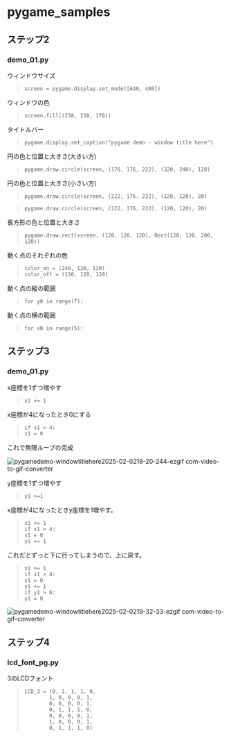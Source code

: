  # pygame_samples
 ## ステップ2

 ### demo_01.py
 ウィンドウサイズ
 >~~~
 >screen = pygame.display.set_mode([640, 480])
 >~~~

 ウィンドウの色
 >~~~
 >screen.fill((238, 238, 170))
 >~~~

 タイトルバー
 >~~~
 >pygame.display.set_caption("pygame demo - window title here")
 >~~~

 円の色と位置と大きさ(大きい方)
 >~~~
 >pygame.draw.circle(screen, (176, 176, 222), (320, 240), 120)
 >~~~

 円の色と位置と大きさ(小さい方)
 >~~~
 >pygame.draw.circle(screen, (222, 176, 222), (120, 120), 20)
 >~~~

 >~~~
 >pygame.draw.circle(screen, (222, 176, 222), (120, 120), 20)
 >~~~

 長方形の色と位置と大きさ
 >~~~
 >pygame.draw.rect(screen, (120, 120, 120), Rect(120, 120, 200, 120))
 >~~~

 動く点のそれぞれの色
 >~~~
 >color_on = (240, 120, 120)
 >color_off = (120, 120, 120)
 >~~~

 動く点の縦の範囲
 >~~~
 >for y0 in range(7):
 >~~~

 動く点の横の範囲
 >~~~
 >for x0 in range(5):
 >~~~

 ## ステップ3

 ### demo_01.py
 x座標を1ずつ増やす
 >~~~
 >x1 += 1
 >~~~

 x座標が4になったとき0にする
 >~~~
 >if x1 > 4:
 >x1 = 0
 >~~~
 これで無限ループの完成

 ![pygamedemo-windowtitlehere2025-02-0218-20-244-ezgif com-video-to-gif-converter](https://github.com/user-attachments/assets/a98aae6f-0b22-4493-bddd-cecde27bd4fa)


 y座標を1ずつ増やす
 >~~~
 >y1 +=1
 >~~~

 x座標が4になったときy座標を1増やす。

 >~~~
 > x1 += 1
 >if x1 > 4:
 >x1 = 0
 >y1 += 1
 >~~~

 これだとずっと下に行ってしまうので、上に戻す。

 >~~~
 > x1 += 1
 >if x1 > 4:
 >x1 = 0
 >y1 += 1
 >if y1 > 6:
 >y1 = 0
 >~~~


 ![pygamedemo-windowtitlehere2025-02-0219-32-33-ezgif com-video-to-gif-converter](https://github.com/user-attachments/assets/b5819b08-45c9-4733-9e94-bcce45051045)

 ## ステップ4

 ### lcd_font_pg.py
 3のLCDフォント

 >~~~
 >LCD_3 = (0, 1, 1, 1, 0,
 >         1, 0, 0, 0, 1,
 >         0, 0, 0, 0, 1,
 >         0, 1, 1, 1, 0,
 >         0, 0, 0, 0, 1,
 >         1, 0, 0, 0, 1,
 >         0, 1, 1, 1, 0)
 >~~~
